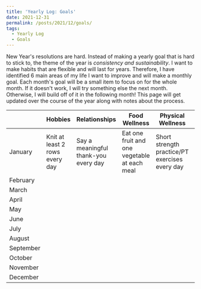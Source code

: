 ```yaml
---
title: 'Yearly Log: Goals'
date: 2021-12-31
permalink: /posts/2021/12/goals/
tags:
  - Yearly Log
  - Goals
---
```


New Year's resolutions are hard. Instead of making a yearly goal that is hard to stick to, the theme of the year is _consistency and sustainability_. I want to make habits that are flexible and will last for years. Therefore, I have identified 6 main areas of my life I want to improve and will make a monthly goal. Each month's goal will be a small item to focus on for the whole month. If it doesn't work, I will try something else the next month. Otherwise, I will build off of it in the following month! This page will get updated over the course of the year along with notes about the process.

|           | Hobbies  | Relationships  | Food Wellness  | Physical Wellness  | Personal/Professional Developement  | Productivity  |
|---        |---       |---             |---             |---                 |---                                  |---            |
| January   | Knit at least 2 rows every day  | Say a meaningful thank-you every day  | Eat one fruit and one vegetable at each meal  | Short strength practice/PT exercises every day  | Complete fellowship application  | Implement Deep Work routine  |
| February  |   |   |   |   |   |   |
| March     |   |   |   |   |   |   |
| April     |   |   |   |   |   |   |
| May       |   |   |   |   |   |   |
| June      |   |   |   |   |   |   |
| July      |   |   |   |   |   |   |
| August    |   |   |   |   |   |   |
| September |   |   |   |   |   |   |
| October   |   |   |   |   |   |   |
| November  |   |   |   |   |   |   |
| December  |   |   |   |   |   |   |
